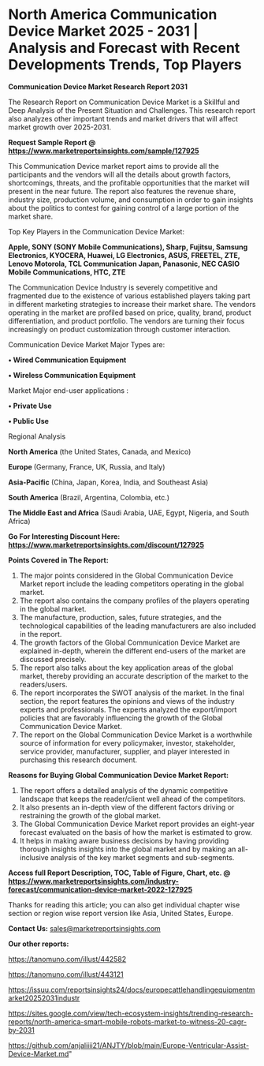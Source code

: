 # North America Communication Device Market 2025 - 2031 | Analysis and Forecast with Recent Developments Trends, Top Players

<strong>Communication Device Market Research Report 2031</strong>

The Research Report on Communication Device Market is a Skillful and Deep Analysis of the Present Situation and Challenges. This research report also analyzes other important trends and market drivers that will affect market growth over 2025-2031.

<strong>Request Sample Report @ <a href=https://www.marketreportsinsights.com/sample/127925>https://www.marketreportsinsights.com/sample/127925</a></strong>

This Communication Device market report aims to provide all the participants and the vendors will all the details about growth factors, shortcomings, threats, and the profitable opportunities that the market will present in the near future. The report also features the revenue share, industry size, production volume, and consumption in order to gain insights about the politics to contest for gaining control of a large portion of the market share.

Top Key Players in the Communication Device Market:

<strong>Apple, SONY (SONY Mobile Communications), Sharp, Fujitsu, Samsung Electronics, KYOCERA, Huawei, LG Electronics, ASUS, FREETEL, ZTE, Lenovo Motorola, TCL Communication Japan, Panasonic, NEC CASIO Mobile Communications, HTC, ZTE</strong>

The Communication Device Industry is severely competitive and fragmented due to the existence of various established players taking part in different marketing strategies to increase their market share. The vendors operating in the market are profiled based on price, quality, brand, product differentiation, and product portfolio. The vendors are turning their focus increasingly on product customization through customer interaction.

Communication Device Market Major Types are:

<strong>• Wired Communication Equipment

• Wireless Communication Equipment</strong>

Market Major end-user applications :

<strong>• Private Use

• Public Use</strong>

Regional Analysis

</u><strong><b>North America</b></strong> (the United States, Canada, and Mexico)

<strong><b>Europe </b></strong>(Germany, France, UK, Russia, and Italy)

<strong><b>Asia-Pacific</b></strong> (China, Japan, Korea, India, and Southeast Asia)

<strong><b>South America</b></strong> (Brazil, Argentina, Colombia, etc.)

<strong><b>The Middle East and Africa</b></strong> (Saudi Arabia, UAE, Egypt, Nigeria, and South Africa)

<strong>Go For Interesting Discount Here: <a href=https://www.marketreportsinsights.com/discount/127925>https://www.marketreportsinsights.com/discount/127925</a></strong>

<strong>Points Covered in The Report:</strong>
<ol>
  <li>The major points considered in the Global Communication Device Market report include the leading competitors operating in the global market.</li>
  <li>The report also contains the company profiles of the players operating in the global market.</li>
  <li>The manufacture, production, sales, future strategies, and the technological capabilities of the leading manufacturers are also included in the report.</li>
  <li>The growth factors of the Global Communication Device Market are explained in-depth, wherein the different end-users of the market are discussed precisely.</li>
  <li>The report also talks about the key application areas of the global market, thereby providing an accurate description of the market to the readers/users.</li>
  <li>The report incorporates the SWOT analysis of the market. In the final section, the report features the opinions and views of the industry experts and professionals. The experts analyzed the export/import policies that are favorably influencing the growth of the Global Communication Device Market.</li>
  <li>The report on the Global Communication Device Market is a worthwhile source of information for every policymaker, investor, stakeholder, service provider, manufacturer, supplier, and player interested in purchasing this research document.</li>
</ol>
<strong>Reasons for Buying Global Communication Device Market Report:</strong>

<ol>
  <li>The report offers a detailed analysis of the dynamic competitive landscape that keeps the reader/client well ahead of the competitors.</li>
  <li>It also presents an in-depth view of the different factors driving or restraining the growth of the global market.</li>
  <li>The Global Communication Device Market report provides an eight-year forecast evaluated on the basis of how the market is estimated to grow.</li>
  <li>It helps in making aware business decisions by having providing thorough insights insights into the global market and by making an all-inclusive analysis of the key market segments and sub-segments.</li>
</ol>
<strong>Access full Report Description, TOC, Table of Figure, Chart, etc. @ <a href=https://www.marketreportsinsights.com/industry-forecast/communication-device-market-2022-127925>https://www.marketreportsinsights.com/industry-forecast/communication-device-market-2022-127925</a></strong>


Thanks for reading this article; you can also get individual chapter wise section or region wise report version like Asia, United States, Europe.

<strong>Contact Us:</strong>
sales@marketreportsinsights.com

<strong>Our other reports:</strong>

<a href=https://tanomuno.com/illust/442582>https://tanomuno.com/illust/442582</a>

<a href=https://tanomuno.com/illust/443121>https://tanomuno.com/illust/443121</a>

<a href=https://issuu.com/reportsinsights24/docs/europecattlehandlingequipmentmarket20252031industr>https://issuu.com/reportsinsights24/docs/europecattlehandlingequipmentmarket20252031industr</a>

<a href=https://sites.google.com/view/tech-ecosystem-insights/trending-research-reports/north-america-smart-mobile-robots-market-to-witness-20-cagr-by-2031>https://sites.google.com/view/tech-ecosystem-insights/trending-research-reports/north-america-smart-mobile-robots-market-to-witness-20-cagr-by-2031</a>

<a href=https://github.com/anjaliiii21/ANJTY/blob/main/Europe-Ventricular-Assist-Device-Market.md>https://github.com/anjaliiii21/ANJTY/blob/main/Europe-Ventricular-Assist-Device-Market.md</a>"
